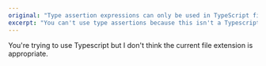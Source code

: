 ```yaml
---
original: "Type assertion expressions can only be used in TypeScript files."
excerpt: "You can't use type assertions because this isn't a Typescript file"
---
```


You're trying to use Typescript but I don't think the current file extension is appropriate.
